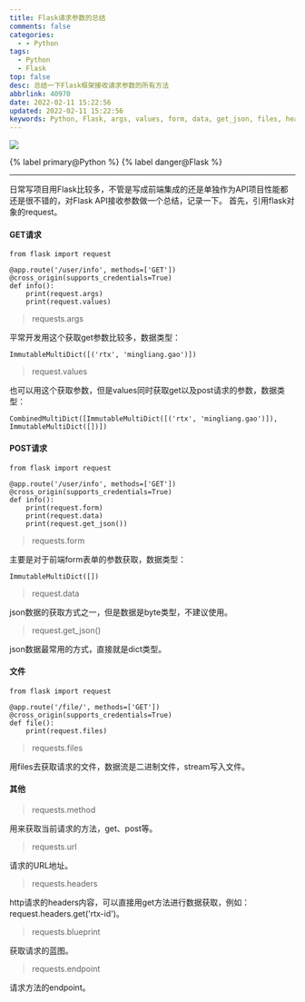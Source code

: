 ```yaml
---
title: Flask请求参数的总结
comments: false
categories:
  - - Python
tags:
  - Python
  - Flask
top: false
desc: 总结一下Flask框架接收请求参数的所有方法
abbrlink: 40970
date: 2022-02-11 15:22:56
updated: 2022-02-11 15:22:56
keywords: Python, Flask, args, values, form, data, get_json, files, headers
---
```


![](/images/article_python.jpg)

{% label primary@Python %} {% label danger@Flask %}

<!--more-->
<hr />

日常写项目用Flask比较多，不管是写成前端集成的还是单独作为API项目性能都还是很不错的，对Flask API接收参数做一个总结，记录一下。
首先，引用flask对象的request。

#### GET请求
```
from flask import request

@app.route('/user/info', methods=['GET'])
@cross_origin(supports_credentials=True)
def info():
    print(request.args)
    print(request.values)
```

> requests.args

平常开发用这个获取get参数比较多，数据类型：
```
ImmutableMultiDict([('rtx', 'mingliang.gao')])
```

> request.values

也可以用这个获取参数，但是values同时获取get以及post请求的参数，数据类型：
```
CombinedMultiDict([ImmutableMultiDict([('rtx', 'mingliang.gao')]), ImmutableMultiDict([])])
```

#### POST请求
```
from flask import request

@app.route('/user/info', methods=['GET'])
@cross_origin(supports_credentials=True)
def info():
    print(request.form)
    print(request.data)
    print(request.get_json())
```

> requests.form

主要是对于前端form表单的参数获取，数据类型：
```
ImmutableMultiDict([])
```

> request.data

json数据的获取方式之一，但是数据是byte类型，不建议使用。

> request.get_json()

json数据最常用的方式，直接就是dict类型。

#### 文件
```
from flask import request

@app.route('/file/', methods=['GET'])
@cross_origin(supports_credentials=True)
def file():
    print(request.files)
```

> requests.files

用files去获取请求的文件，数据流是二进制文件，stream写入文件。


#### 其他

> requests.method

用来获取当前请求的方法，get、post等。

> requests.url

请求的URL地址。

> requests.headers

http请求的headers内容，可以直接用get方法进行数据获取，例如：request.headers.get('rtx-id')。

> requests.blueprint

获取请求的蓝图。

> requests.endpoint

请求方法的endpoint。
